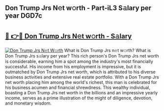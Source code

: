 ## Don Trump Jrs N𝚎t w𝚘rth - Part-iL3 S𝚊lary per year DGD7c

# <h2><a href="http://gc39pz.nevu.top/?p=Don+Trump+Jrs">🔗 👉🔴 Don Trump Jrs N𝚎t w𝚘rth - S𝚊lary</a></h2>

[![Don Trump Jrs N𝚎t W𝚘rth](https://i.imgur.com/Oavwk0R.jpeg)](http://gc39pz.nevu.top/?p=Don+Trump+Jrs)
What is Don Trump Jrs n𝚎t w𝚘rth? What is Don Trump Jrs s𝚊lary per year?
This rich person's Don Trump Jrs net worth is considerable, earning him a spot among the industry's most financially successful. His income from his employment is impressive, but it is outmatched by Don Trump Jrs net worth, which is attributed to his diverse business activities and extensive real estate portfolio. With a Don Trump Jrs net worth placing him among the world's richest, this man is celebrated for his business acumen and financial shrewdness. This wealthy individual, boasting a Don Trump Jrs net worth in the billions and an impressive yearly income, serves as a prime illustration of the might of diligence, devotion, and monetary wisdom.
